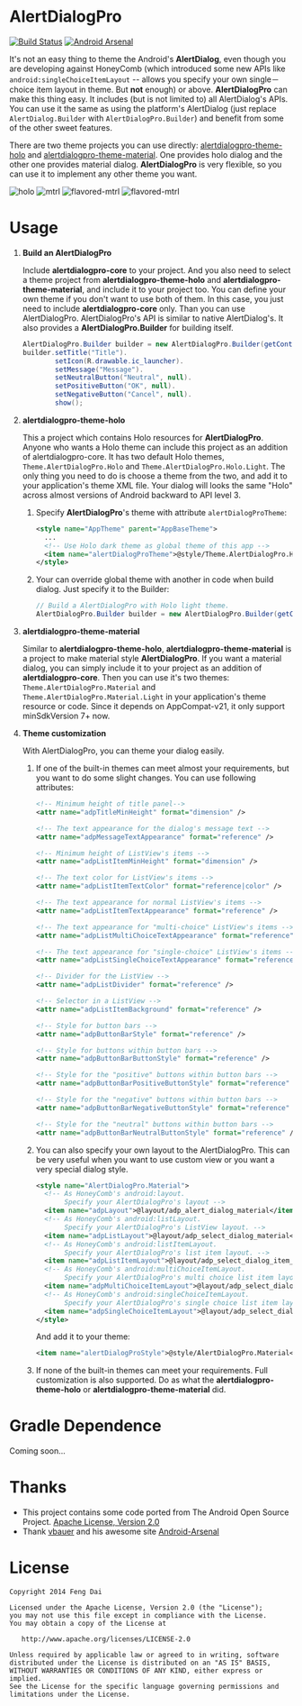 AlertDialogPro
==============

[![Build Status](https://travis-ci.org/fengdai/AlertDialogPro.svg?branch=master)](https://travis-ci.org/fengdai/AlertDialogPro)
[![Android Arsenal](https://img.shields.io/badge/Android%20Arsenal-AlertDialogPro-brightgreen.svg?style=flat)](https://android-arsenal.com/details/1/1178)

It's not an easy thing to theme the Android's **AlertDialog**, even though you are developing against HoneyComb (which introduced some new APIs like ```android:singleChoiceItemLayout``` -- allows you specify your own single－choice item layout in theme. But **not** enough) or above. **AlertDialogPro** can make this thing easy. It includes (but is not limited to) all AlertDialog's APIs. You can use it the same as using the platform's AlertDialog (just replace ```AlertDialog.Builder``` with ```AlertDialogPro.Builder```) and benefit from some of the other sweet features.

There are two theme projects you can use directly: [alertdialogpro-theme-holo](https://github.com/fengdai/AlertDialogPro/tree/master/alertdialogpro-theme-holo) and [alertdialogpro-theme-material](https://github.com/fengdai/AlertDialogPro/tree/master/alertdialogpro-theme-material). One provides holo dialog and the other one provides material dialog. **AlertDialogPro** is very flexible, so you can use it to implement any other theme you want.

   ![holo](https://github.com/fengdai/AlertDialogPro/blob/master/image/holo_light_dialog_only.png)
   ![mtrl](https://github.com/fengdai/AlertDialogPro/blob/master/image/material_light_dialog_only.png)
   ![flavored-mtrl](https://github.com/fengdai/AlertDialogPro/blob/master/image/flavored_material_light.png)
   ![flavored-mtrl](https://github.com/fengdai/AlertDialogPro/blob/master/image/material_dark_dialog_only.png)


Usage
=====

1. **Build an AlertDialogPro**

   Include **alertdialogpro-core** to your project. And you also need to select a theme project from **alertdialogpro-theme-holo** and **alertdialogpro-theme-material**, and include it to your project too. You can define your own theme if you don't want to use both of them. In this case, you just need to include **alertdialogpro-core** only. Than you can use AlertDialogPro. AlertDialogPro's API is similar to native AlertDialog's. It also provides a **AlertDialogPro.Builder** for building itself.
   ```java
   AlertDialogPro.Builder builder = new AlertDialogPro.Builder(getContext());
   builder.setTitle("Title").
           setIcon(R.drawable.ic_launcher).
           setMessage("Message").
           setNeutralButton("Neutral", null).
           setPositiveButton("OK", null).
           setNegativeButton("Cancel", null).
           show();
   ```

2. **alertdialogpro-theme-holo**
   
   This a project which contains Holo resources for **AlertDialogPro**. Anyone who wants a Holo theme can include this project as an addition of alertdialogpro-core. It has two default Holo themes, ```Theme.AlertDialogPro.Holo``` and ```Theme.AlertDialogPro.Holo.Light```. The only thing you need to do is choose a theme from the two, and add it to your application's theme XML file. Your dialog will looks the same "Holo" across almost versions of Android backward to API level 3.
   1. Specify **AlertDialogPro**'s theme with attribute ```alertDialogProTheme```:

      ```xml
      <style name="AppTheme" parent="AppBaseTheme">
        ...
        <!-- Use Holo dark theme as global theme of this app -->
        <item name="alertDialogProTheme">@style/Theme.AlertDialogPro.Holo</item>
      </style>
      ```
   2. Your can override global theme with another in code when build dialog. Just specify it to the Builder:

      ```java
      // Build a AlertDialogPro with Holo light theme.
      AlertDialogPro.Builder builder = new AlertDialogPro.Builder(getContext(), R.style.Theme_AlertDialogPro_Holo_Light);
      ```
   
3. **alertdialogpro-theme-material**

   Similar to **alertdialogpro-theme-holo**, **alertdialogpro-theme-material** is a project to make material style **AlertDialogPro**. If you want a material dialog, you can simply include it to your project as an addition of **alertdialogpro-core**. Then you can use it's two themes: ```Theme.AlertDialogPro.Material``` and ```Theme.AlertDialogPro.Material.Light``` in your application's theme resource or code. Since it depends on AppCompat-v21, it only support minSdkVersion 7+ now.
   
4. **Theme customization**

   With AlertDialogPro, you can theme your dialog easily.

   1. If one of the built-in themes can meet almost your requirements, but you want to do some slight changes. You can use following attributes:

      ```xml
      <!-- Minimum height of title panel-->
      <attr name="adpTitleMinHeight" format="dimension" />

      <!-- The text appearance for the dialog's message text -->
      <attr name="adpMessageTextAppearance" format="reference" />

      <!-- Minimum height of ListView's items -->
      <attr name="adpListItemMinHeight" format="dimension" />

      <!-- The text color for ListView's items -->
      <attr name="adpListItemTextColor" format="reference|color" />

      <!-- The text appearance for normal ListView's items -->
      <attr name="adpListItemTextAppearance" format="reference" />

      <!-- The text appearance for "multi-choice" ListView's items -->
      <attr name="adpListMultiChoiceTextAppearance" format="reference" />

      <!-- The text appearance for "single-choice" ListView's items -->
      <attr name="adpListSingleChoiceTextAppearance" format="reference" />

      <!-- Divider for the ListView -->
      <attr name="adpListDivider" format="reference" />

      <!-- Selector in a ListView -->
      <attr name="adpListItemBackground" format="reference" />

      <!-- Style for button bars -->
      <attr name="adpButtonBarStyle" format="reference" />

      <!-- Style for buttons within button bars -->
      <attr name="adpButtonBarButtonStyle" format="reference" />

      <!-- Style for the "positive" buttons within button bars -->
      <attr name="adpButtonBarPositiveButtonStyle" format="reference" />

      <!-- Style for the "negative" buttons within button bars -->
      <attr name="adpButtonBarNegativeButtonStyle" format="reference" />

      <!-- Style for the "neutral" buttons within button bars -->
      <attr name="adpButtonBarNeutralButtonStyle" format="reference" />
      ```
   
   2. You can also specify your own layout to the AlertDialogPro. This can be very useful when you want to use custom view or you want a very special dialog style.

      ```xml
      <style name="AlertDialogPro.Material">
        <!-- As HoneyComb's android:layout.
             Specify your AlertDialogPro's layout -->
        <item name="adpLayout">@layout/adp_alert_dialog_material</item>
        <!-- As HoneyComb's android:listLayout.
             Specify your AlertDialogPro's ListView layout. -->
        <item name="adpListLayout">@layout/adp_select_dialog_material</item>
        <!-- As HoneyComb's android:listItemLayout.
             Specify your AlertDialogPro's list item layout. -->
        <item name="adpListItemLayout">@layout/adp_select_dialog_item_material</item>
        <!-- As HoneyComb's android:multiChoiceItemLayout.
             Specify your AlertDialogPro's multi choice list item layout. -->
        <item name="adpMultiChoiceItemLayout">@layout/adp_select_dialog_multichoice_material</item>
        <!-- As HoneyComb's android:singleChoiceItemLayout.
             Specify your AlertDialogPro's single choice list item layout. -->
        <item name="adpSingleChoiceItemLayout">@layout/adp_select_dialog_singlechoice_material</item>
      </style>
      ```
      And add it to your theme:
   
      ```xml
      <item name="alertDialogProStyle">@style/AlertDialogPro.Material</item>
      ```

   3. If none of the built-in themes can meet your requirements. Full customization is also supported. Do as what the **alertdialogpro-theme-holo** or **alertdialogpro-theme-material** did.


Gradle Dependence
=================

   Coming soon...


Thanks
======

   * This project contains some code ported from The Android Open Source Project. [Apache License, Version 2.0](http://www.apache.org/licenses/LICENSE-2.0)
   * Thank [vbauer](https://github.com/vbauer) and his awesome site [Android-Arsenal](https://android-arsenal.com/)

License
=======

    Copyright 2014 Feng Dai

    Licensed under the Apache License, Version 2.0 (the "License");
    you may not use this file except in compliance with the License.
    You may obtain a copy of the License at

       http://www.apache.org/licenses/LICENSE-2.0

    Unless required by applicable law or agreed to in writing, software
    distributed under the License is distributed on an "AS IS" BASIS,
    WITHOUT WARRANTIES OR CONDITIONS OF ANY KIND, either express or implied.
    See the License for the specific language governing permissions and
    limitations under the License.
